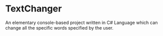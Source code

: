 # TextChanger
An elementary console-based project written in C# Language which can change all the specific words specified by the user. 

